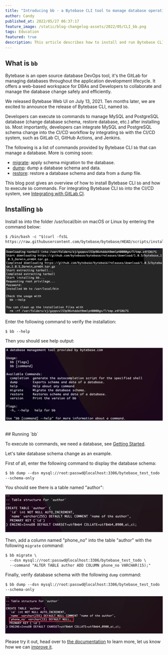 ```yaml
---
title: "Introducing bb - a Bytebase CLI tool to manage database operations"
author: Candy
published_at: 2022/05/27 06:37:17
feature_image: /static/blog-changelog-assets/2022/05/CLI_bb.png
tags: Education
featured: true
description: This article describes how to install and run Bytebase CLI bb
---
```


## What is `bb`

Bytebase is an open source database DevOps tool, it's the GitLab for managing databases throughout the application development lifecycle. It offers a web-based workspace for DBAs and Developers to collaborate and manage the database change safely and efficiently. 

We released Bytebase Web UI on July 13, 2021. Ten months later, we are excited to announce the release of Bytebase CLI, named `bb`. 

Developers can execute `bb` commands to manage MySQL and PostgreSQL database (change database schema, restore database, etc.) after installing `bb`. Most importantly,  developers can integrate MySQL and PostgreSQL schema change into the CI/CD workflow by integrating `bb` with the CI/CD system, such as GitLab CI, GitHub Actions, and Jenkins. 

The following is a list of commands provided by Bytebase CLI `bb` that can manage a database. More is coming soon:

- [migrate](https://www.bytebase.com/docs/cli/overview#migrate): apply schema migration to the database.
- [dump](https://www.bytebase.com/docs/cli/overview#dump): dump a database schema and data.
- [restore](https://www.bytebase.com/docs/cli/overview#restore): restore a database schema and data from a dump file.



This blog post gives an overview of how to install Bytebase CLI `bb` and how to execute `bb` commands. For integrating Bytebase CLI `bb` into the CI/CD system, see [Integrating with GitLab CI](https://www.bytebase.com/docs/cli/integrate-with-gitlab).



## Installing `bb`

Install `bb` into the folder /usr/local/bin on macOS or Linux by entering the command below:

```
$ /bin/bash -c "$(curl -fsSL https://raw.githubusercontent.com/bytebase/bytebase/HEAD/scripts/install_bb.sh)"
```

![installation](static/blog-changelog-assets/2022/05/bb-installing.png)


Enter the following command to verify the installation:

```
$ bb --help
```

Then you should see help output:

![help information](static/blog-changelog-assets/2022/05/bb-help.png)


<br>
## Running `bb`

To execute `bb` commands, we need a database, see [Getting Started](https://www.bytebase.com/docs/cli/overview#start-a-local-mysql-server-via-docker).

Let's take database schema change as an example.

First of all, enter the following command to display the database schema:

```
$ bb dump --dsn mysql://root:passwd@localhost:3306/bytebase_test_todo --schema-only
```

You should see there is a table named "author":

![the table named "author"](static/blog-changelog-assets/2022/05/bb-before-change.png)


Then, add a column named "phone_no" into the table "author" with the following `migrate` command:

```
$ bb migrate \
  --dsn mysql://root:passwd@localhost:3306/bytebase_test_todo \
  --command "ALTER TABLE author ADD COLUMN phone_no VARCHAR(15);"
```

Finally, verify database schema with the following `dump` command:

```
$ bb dump --dsn mysql://root:passwd@localhost:3306/bytebase_test_todo --schema-only
```

![The schema of the table is changed](static/blog-changelog-assets/2022/05/bb-after-change.png)



Please try it out, head over to [the documentation](https://www.bytebase.com/docs/cli/overview) to learn more, let us know how we can [improve it](https://github.com/bytebase/bytebase/issues). 



